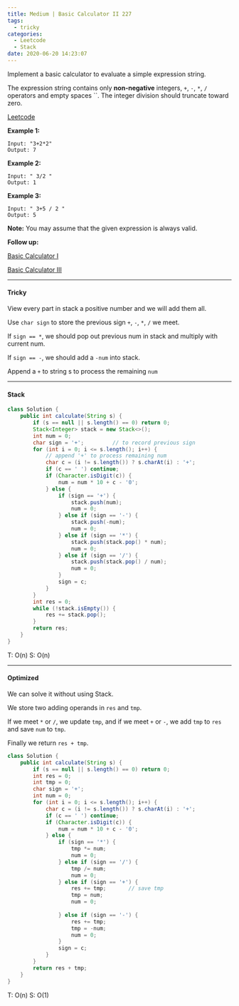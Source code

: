 ```yaml
---
title: Medium | Basic Calculator II 227
tags:
  - tricky
categories:
  - Leetcode
  - Stack
date: 2020-06-20 14:23:07
---
```


Implement a basic calculator to evaluate a simple expression string.

The expression string contains only **non-negative** integers, `+`, `-`, `*`, `/` operators and empty spaces ``. The integer division should truncate toward zero.

[Leetcode](https://leetcode.com/problems/basic-calculator-ii/)

<!--more-->

**Example 1:**

```
Input: "3+2*2"
Output: 7
```

**Example 2:**

```
Input: " 3/2 "
Output: 1
```

**Example 3:**

```
Input: " 3+5 / 2 "
Output: 5
```

**Note:**  You may assume that the given expression is always valid.

**Follow up:** 

[Basic Calculator I](https://aranne.github.io/2020/06/20/Basic-calculator-224/#more)

[Basic Calculator III](https://aranne.github.io/2020/06/20/Basic-Calculator-III-772/#more)

---

#### Tricky 

View every part in stack a positive number and we will add them all.

Use `char sign` to store the previous sign `+`, `-`, `*`, `/` we meet. 

If `sign == *`, we should pop out previous num in stack and multiply with current num.

If `sign == -`, we should add a `-num` into stack.

Append a `+` to string s to process the remaining `num`

---

#### Stack

```java
class Solution {
    public int calculate(String s) {
        if (s == null || s.length() == 0) return 0;
        Stack<Integer> stack = new Stack<>();
        int num = 0;
        char sign = '+';         // to record previous sign
        for (int i = 0; i <= s.length(); i++) {
            // append '+' to process remaining num
            char c = (i != s.length()) ? s.charAt(i) : '+';      
            if (c == ' ') continue;
            if (Character.isDigit(c)) {
                num = num * 10 + c - '0';
            } else {
                if (sign == '+') {
                    stack.push(num);
                    num = 0;
                } else if (sign == '-') {
                    stack.push(-num);
                    num = 0;
                } else if (sign == '*') {
                    stack.push(stack.pop() * num);
                    num = 0;
                } else if (sign == '/') {
                    stack.push(stack.pop() / num);
                    num = 0;
                }
                sign = c;
            }
        }
        int res = 0;
        while (!stack.isEmpty()) {
            res += stack.pop();
        }
        return res;
    }
}
```

T: O(n)		S: O(n)

---

#### Optimized

We can solve it without using Stack.

We store two adding operands in `res` and `tmp`.  

If we meet `*` or `/`, we update `tmp`, and if we meet `+` or `-`, we add `tmp` to `res` and save `num` to `tmp`.

Finally we return `res + tmp`.

```java
class Solution {
    public int calculate(String s) {
        if (s == null || s.length() == 0) return 0;
        int res = 0;
        int tmp = 0;
        char sign = '+';
        int num = 0;
        for (int i = 0; i <= s.length(); i++) {
            char c = (i != s.length()) ? s.charAt(i) : '+';
            if (c == ' ') continue;
            if (Character.isDigit(c)) {
                num = num * 10 + c - '0';
            } else {
                if (sign == '*') {
                    tmp *= num;
                    num = 0;
                } else if (sign == '/') {
                    tmp /= num;
                    num = 0;
                } else if (sign == '+') {
                    res += tmp;       // save tmp
                    tmp = num;
                    num = 0;
                    
                } else if (sign == '-') {
                    res += tmp;
                    tmp = -num;
                    num = 0;
                }
                sign = c;
            }
        }
        return res + tmp;
    }
}
```

T: O(n)			S: O(1)



